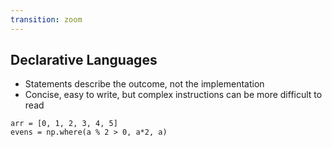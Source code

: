 ```yaml
---
transition: zoom
---
```


## Declarative Languages

- Statements describe the outcome, not the implementation
- Concise, easy to write, but complex instructions can be more difficult to read

```
arr = [0, 1, 2, 3, 4, 5]
evens = np.where(a % 2 > 0, a*2, a)
```